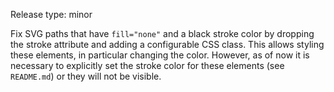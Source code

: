 Release type: minor

Fix SVG paths that have `fill="none"` and a black stroke color by dropping the stroke attribute and adding a configurable CSS class.
This allows styling these elements, in particular changing the color.
However, as of now it is necessary to explicitly set the stroke color for these elements (see `README.md`) or they will not be visible.
